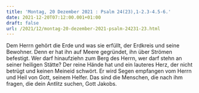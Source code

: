 ```yaml
---
title: 'Montag, 20 Dezember 2021 : Psalm 24(23),1-2.3-4.5-6.'
date: 2021-12-20T07:12:00.001+01:00
draft: false
url: /2021/12/montag-20-dezember-2021-psalm-24231-23.html
---
```


Dem Herrn gehört die Erde und was sie erfüllt, der Erdkreis und seine Bewohner. Denn er hat ihn auf Meere gegründet, ihn über Strömen befestigt. Wer darf hinaufziehn zum Berg des Herrn, wer darf stehn an seiner heiligen Stätte? Der reine Hände hat und ein lauteres Herz, der nicht betrügt und keinen Meineid schwört. Er wird Segen empfangen vom Herrn und Heil von Gott, seinem Helfer. Das sind die Menschen, die nach ihm fragen, die dein Antlitz suchen, Gott Jakobs.